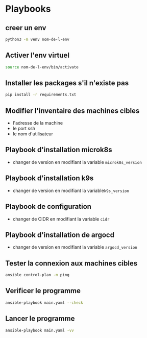 # Playbooks

## creer un env
```bash
python3 -m venv nom-de-l-env
```

## Activer l'env virtuel
```bash
source nom-de-l-env/bin/activate
```

## Installer les packages s'il n'existe pas
```bash
pip install -r requirements.txt
```

## Modifier l'inventaire des machines cibles
- l'adresse de la machine
- le port ssh
- le nom d'utilisateur

## Playbook d'installation microk8s
- changer de version en modifiant la variable `microk8s_version`

## Playbook d'installation k9s
- changer de version en modifiant la variable`k9s_version`

## Playbook de configuration
- changer de CIDR en modifiant la variable `cidr`

## Playbook d'installation de argocd
- changer de version en modifiant la variable `argocd_version`

## Tester la connexion aux machines cibles
```bash
ansible control-plan -m ping
```

## Verificer le programme
```bash
ansible-playbook main.yaml --check
```

## Lancer le programme
```bash
ansible-playbook main.yaml -vv
```